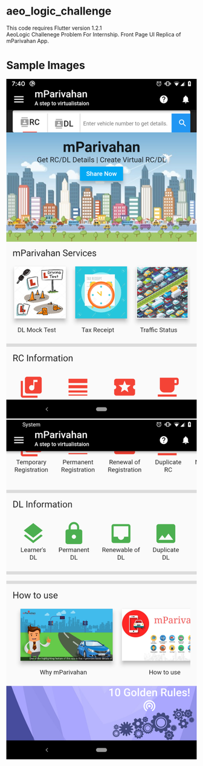 # aeo_logic_challenge
This code requires Flutter version 1.2.1<br>
AeoLogic Challenege Problem For Internship.
Front Page UI Replica of mParivahan App.

# Sample Images
![alt text](https://github.com/mitulgautam/AEOLogicChallenge/blob/master/sampleTwo.jpeg)
<br>
![alt text](https://github.com/mitulgautam/AEOLogicChallenge/blob/master/sampleOne.jpeg)
